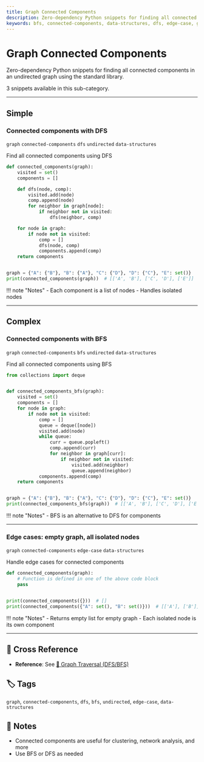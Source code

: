 ```yaml
---
title: Graph Connected Components
description: Zero-dependency Python snippets for finding all connected components in an undirected graph using the standard library.
keywords: bfs, connected-components, data-structures, dfs, edge-case, graph, undirected
---
```


# Graph Connected Components

Zero-dependency Python snippets for finding all connected components in an undirected graph using the standard library.

3 snippets available in this sub-category.

---

## Simple

###  Connected components with DFS

`graph` `connected-components` `dfs` `undirected` `data-structures`

Find all connected components using DFS

```python
def connected_components(graph):
    visited = set()
    components = []

    def dfs(node, comp):
        visited.add(node)
        comp.append(node)
        for neighbor in graph[node]:
            if neighbor not in visited:
                dfs(neighbor, comp)

    for node in graph:
        if node not in visited:
            comp = []
            dfs(node, comp)
            components.append(comp)
    return components


graph = {"A": {"B"}, "B": {"A"}, "C": {"D"}, "D": {"C"}, "E": set()}
print(connected_components(graph))  # [['A', 'B'], ['C', 'D'], ['E']]
```

!!! note "Notes"
    - Each component is a list of nodes
    - Handles isolated nodes

<hr class="snippet-divider">

## Complex

###  Connected components with BFS

`graph` `connected-components` `bfs` `undirected` `data-structures`

Find all connected components using BFS

```python
from collections import deque


def connected_components_bfs(graph):
    visited = set()
    components = []
    for node in graph:
        if node not in visited:
            comp = []
            queue = deque([node])
            visited.add(node)
            while queue:
                curr = queue.popleft()
                comp.append(curr)
                for neighbor in graph[curr]:
                    if neighbor not in visited:
                        visited.add(neighbor)
                        queue.append(neighbor)
            components.append(comp)
    return components


graph = {"A": {"B"}, "B": {"A"}, "C": {"D"}, "D": {"C"}, "E": set()}
print(connected_components_bfs(graph))  # [['A', 'B'], ['C', 'D'], ['E']]
```

!!! note "Notes"
    - BFS is an alternative to DFS for components

<hr class="snippet-divider">

### Edge cases: empty graph, all isolated nodes

`graph` `connected-components` `edge-case` `data-structures`

Handle edge cases for connected components

```python
def connected_components(graph):
    # Function is defined in one of the above code block
    pass


print(connected_components({}))  # []
print(connected_components({"A": set(), "B": set()}))  # [['A'], ['B']]
```

!!! note "Notes"
    - Returns empty list for empty graph
    - Each isolated node is its own component

<hr class="snippet-divider">

## 🔗 Cross Reference

- **Reference**: See [📂 Graph Traversal (DFS/BFS)](graph_traversal.md)

## 🏷️ Tags

`graph`, `connected-components`, `dfs`, `bfs`, `undirected`, `edge-case`, `data-structures`

## 📝 Notes
- Connected components are useful for clustering, network analysis, and more
- Use BFS or DFS as needed
